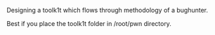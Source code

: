 Designing a toolk1t which flows through methodology of a bughunter.

Best if you place the toolk1t folder in /root/pwn directory.
